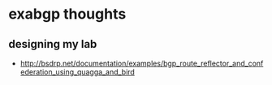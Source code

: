 # exabgp thoughts

## designing my lab

*	http://bsdrp.net/documentation/examples/bgp_route_reflector_and_confederation_using_quagga_and_bird
